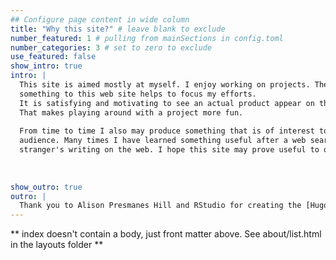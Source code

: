 ```yaml
---
## Configure page content in wide column
title: "Why this site?" # leave blank to exclude
number_featured: 1 # pulling from mainSections in config.toml
number_categories: 3 # set to zero to exclude
use_featured: false
show_intro: true
intro: |
  This site is aimed mostly at myself. I enjoy working on projects. The act of publishing
  something to this web site helps to focus my efforts.
  It is satisfying and motivating to see an actual product appear on this site.
  That makes playing around with a project more fun.
  
  From time to time I also may produce something that is of interest to an outside
  audience. Many times I have learned something useful after a web search has landed me on some
  stranger's writing on the web. I hope this site may prove useful to others who stumble across it.
  
  
  
show_outro: true
outro: |
  Thank you to Alison Presmanes Hill and RStudio for creating the [Hugo Apéro theme](https://hugo-apero.netlify.app) which has nudged me to attempt a more expressive and attractive site.
---
```


** index doesn't contain a body, just front matter above.
See about/list.html in the layouts folder **
